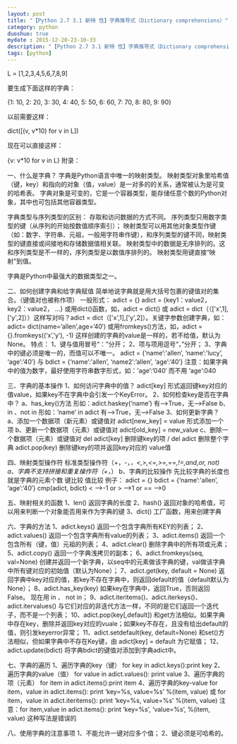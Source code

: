 ```yaml
---
layout: post
title: "【Python 2.7 3.1 新特 性】字典推导式（Dictionary comprehensions）"
category: python
duoshuo: true
mydate : 2015-12-20-23-10-33
description: "【Python 2.7 3.1 新特 性】字典推导式（Dictionary comprehensions）"
tags: [python]
---
```

L = [1,2,3,4,5,6,7,8,9]

要生成下面这样的字典：

{1: 10, 2: 20, 3: 30, 4: 40, 5: 50, 6: 60, 7: 70, 8: 80, 9: 90}

以前需要这样：

dict([(v, v*10) for v in L])

现在可以直接这样：

{v: v*10 for v in L}
附录：

一、什么是字典？
字典是Python语言中唯一的映射类型。
映射类型对象里哈希值（键，key）和指向的对象（值，value）是一对多的的关系，通常被认为是可变的哈希表。
字典对象是可变的，它是一个容器类型，能存储任意个数的Python对象，其中也可包括其他容器类型。

字典类型与序列类型的区别：
存取和访问数据的方式不同。
序列类型只用数字类型的键（从序列的开始按数值顺序索引）；
映射类型可以用其他对象类型作键（如：数字、字符串、元祖，一般用字符串作键），和序列类型的键不同，映射类型的键直接或间接地和存储数据值相关联。
映射类型中的数据是无序排列的。这和序列类型是不一样的，序列类型是以数值序排列的。
映射类型用键直接“映射”到值。

字典是Python中最强大的数据类型之一。

二、如何创建字典和给字典赋值
简单地说字典就是用大括号包裹的键值对的集合。（键值对也被称作项）
一般形式：
adict = {}
adict = {key1：value2， key2：value2， …}
或用dict()函数，如，adict = dict() 或 adict = dict（（['x',1],['y',2]））这样写对吗？adict = dict（['x',1],['y',2]）。关键字参数创建字典，如：adict= dict(name=’allen’,age=’40′)
或用fromkeys()方法，如，adict = {}.fromkeys((‘x’,'y’), -1) 这样创建的字典的value是一样的，若不给值，默认为None。
特点：
1、键与值用冒号“：”分开；
2、项与项用逗号“，”分开；
3、字典中的键必须是唯一的，而值可以不唯一。
adict = {‘name’:'allen’, ‘name’:'lucy’, ‘age’:’40′} 与 bdict = {‘name’:'allen’, ‘name2′:’allen’, ‘age’:’40′}
注意：如果字典中的值为数字，最好使用字符串数字形式，如：’age’:’040′ 而不用 ‘age’:040

三、字典的基本操作
1、如何访问字典中的值？
adict[key] 形式返回键key对应的值value，如果key不在字典中会引发一个KeyError。
2、如何检查key是否在字典中？
a、has_key()方法 形如：adict.haskey(‘name’) 有–>True，无–>False
b、in 、not in   形如：’name’ in adict      有–>True，无–>False
3、如何更新字典？
a、添加一个数据项（新元素）或键值对
adict[new_key] = value 形式添加一个项
b、更新一个数据项（元素）或键值对
adict[old_key] = new_value
c、删除一个数据项（元素）或键值对
del adict[key] 删除键key的项 / del adict 删除整个字典
adict.pop(key) 删除键key的项并返回key对应的 value值

四、映射类型操作符
标准类型操作符（+，-，*，<,>,<=,>=,==,!=,and,or, not)
a、字典不支持拼接和重复操作符（+，*）
b、字典的比较操作
先比较字典的长度也就是字典的元素个数
键比较
值比较
例子：
adict = {}
bdict = {‘name’:'allen’, ‘age’:’40′}
cmp(adict, bdict)  < –>-1 or > –>1 or ==  –>0

五、映射相关的函数
1、len() 返回字典的长度
2、hash() 返回对象的哈希值，可以用来判断一个对象能否用来作为字典的键
3、dict() 工厂函数，用来创建字典

六、字典的方法
1、adict.keys() 返回一个包含字典所有KEY的列表；
2、adict.values() 返回一个包含字典所有value的列表；
3、adict.items() 返回一个包含所有（键，值）元祖的列表；
4、adict.clear() 删除字典中的所有项或元素；
5、adict.copy() 返回一个字典浅拷贝的副本；
6、adict.fromkeys(seq, val=None) 创建并返回一个新字典，以seq中的元素做该字典的键，val做该字典中所有键对应的初始值（默认为None）；
7、adict.get(key, default = None) 返回字典中key对应的值，若key不存在字典中，则返回default的值（default默认为None）；
8、adict.has_key(key) 如果key在字典中，返回True，否则返回False。 现在用 in 、 not in；
9、adict.iteritems()、adict.iterkeys()、adict.itervalues() 与它们对应的非迭代方法一样，不同的是它们返回一个迭代子，而不是一个列表；
10、adict.pop(key[,default]) 和get方法相似。如果字典中存在key，删除并返回key对应的vuale；如果key不存在，且没有给出default的值，则引发keyerror异常；
11、adict.setdefault(key, default=None) 和set()方法相似，但如果字典中不存在Key键，由 adict[key] = default 为它赋值；
12、adict.update(bdict) 将字典bdict的键值对添加到字典adict中。

七、字典的遍历
1、遍历字典的key（键）
for key in adict.keys():print key
2、遍历字典的value（值）
for value in adict.values(): print value
3、遍历字典的项（元素）
for item in adict.items():print item
4、遍历字典的key-value
for item，value in adict.items(): print ‘key=%s, value=%s’ %(item, value)  或   for item，value in adict.iteritems(): print ‘key=%s, value=%s’ %(item, value)
注意：for item,value in adict.items(): print ‘key=%s’, ‘value=%s’, %(item, value) 这种写法是错误的

八、使用字典的注意事项
1、不能允许一键对应多个值；
2、键必须是可哈希的。
